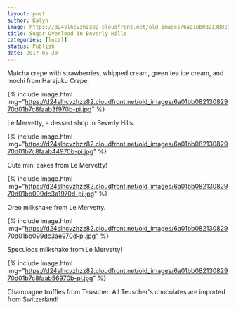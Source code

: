 ```yaml
---
layout: post
author: Kalyn
image: https://d24slhcvzhzz82.cloudfront.net/old_images/6a01bb08213082970d01bb099dc381970d-pi.jpg
title: Sugar Overload in Beverly Hills
categories: [local]
status: Publish
date: 2017-05-30
---
```



<div class="photo-caption caption-xid-6a01bb08213082970d01bb099dc381970d" id="caption-xid-6a01bb08213082970d01bb099dc381970d">Matcha crepe with strawberries, whipped cream, green tea ice cream, and mochi from Harajuku Crepe.


{% include image.html img="https://d24slhcvzhzz82.cloudfront.net/old_images/6a01bb08213082970d01b7c8faab3f970b-pi.jpg" %}<div class="photo-caption caption-xid-6a01bb08213082970d01b7c8faab3f970b" id="caption-xid-6a01bb08213082970d01b7c8faab3f970b">Le Mervetty, a dessert shop in Beverly Hills.


{% include image.html img="https://d24slhcvzhzz82.cloudfront.net/old_images/6a01bb08213082970d01b7c8faab44970b-pi.jpg" %}<div class="photo-caption caption-xid-6a01bb08213082970d01b7c8faab44970b" id="caption-xid-6a01bb08213082970d01b7c8faab44970b">Cute mini cakes from Le Mervetty!


{% include image.html img="https://d24slhcvzhzz82.cloudfront.net/old_images/6a01bb08213082970d01bb099dc3a1970d-pi.jpg" %}<div class="photo-caption caption-xid-6a01bb08213082970d01bb099dc3a1970d" id="caption-xid-6a01bb08213082970d01bb099dc3a1970d">Oreo milkshake from Le Mervetty.


{% include image.html img="https://d24slhcvzhzz82.cloudfront.net/old_images/6a01bb08213082970d01bb099dc3ae970d-pi.jpg" %}<div class="photo-caption caption-xid-6a01bb08213082970d01bb099dc3ae970d" id="caption-xid-6a01bb08213082970d01bb099dc3ae970d">Speculoos milkshake from Le Mervetty!


{% include image.html img="https://d24slhcvzhzz82.cloudfront.net/old_images/6a01bb08213082970d01b7c8faab56970b-pi.jpg" %}<div class="photo-caption caption-xid-6a01bb08213082970d01b7c8faab56970b" id="caption-xid-6a01bb08213082970d01b7c8faab56970b">Champagne truffles from Teuscher. All Teuscher's chocolates are imported from Switzerland!

